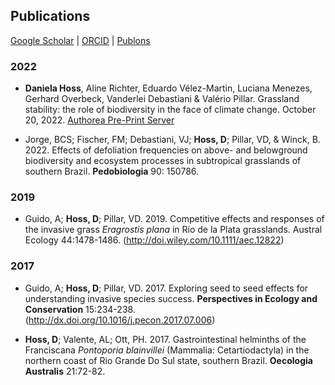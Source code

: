 ## Publications

[Google Scholar](https://scholar.google.com/xxx)  \|  [ORCID](https://orcid.org/0000-0002-6766-3904)  \|  [Publons](https://publons.com/researcher/1910318/daniela-hoss/)



### 2022

* **Daniela Hoss**, Aline Richter, Eduardo Vélez-Martin, Luciana Menezes, Gerhard Overbeck, Vanderlei Debastiani & Valério Pillar. Grassland stability: the role of biodiversity in the face of climate change. October 20, 2022. [Authorea Pre-Print Server](https://doi.org/10.22541/au.166627302.27738942/v1)

* Jorge, BCS; Fischer, FM; Debastiani, VJ; **Hoss, D**; Pillar, VD, & Winck, B. 2022. Effects of defoliation frequencies on above- and belowground biodiversity and ecosystem processes in subtropical grasslands of southern Brazil. **Pedobiologia** 90: 150786.


### 2019

* Guido, A; **Hoss, D**; Pillar, VD. 2019. Competitive effects and responses of the invasive grass *Eragrostis plana* in Río de la Plata grasslands. Austral Ecology 44:1478-1486. (http://doi.wiley.com/10.1111/aec.12822)


### 2017

* Guido, A; **Hoss, D**; Pillar, VD. 2017. Exploring seed to seed effects for understanding invasive species success. **Perspectives in Ecology and Conservation** 15:234-238. (http://dx.doi.org/10.1016/j.pecon.2017.07.006)

* **Hoss, D**; Valente, AL; Ott, PH. 2017. Gastrointestinal helminths of the Franciscana *Pontoporia blainvillei* (Mammalia: Cetartiodactyla) in the northern coast of Rio Grande Do Sul state, southern Brazil. **Oecologia Australis** 21:72-82.

